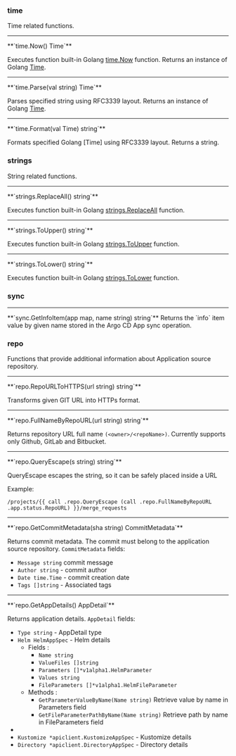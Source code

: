 ### **time**
Time related functions.

<hr>
**`time.Now() Time`**

Executes function built-in Golang [time.Now](https://golang.org/pkg/time/#Now) function. Returns an instance of
Golang [Time](https://golang.org/pkg/time/#Time).

<hr>
**`time.Parse(val string) Time`**

Parses specified string using RFC3339 layout. Returns an instance of Golang [Time](https://golang.org/pkg/time/#Time).

<hr>
**`time.Format(val Time) string`**

Formats specified Golang [Time] using RFC3339 layout. Returns a string.

### **strings**
String related functions.

<hr>
**`strings.ReplaceAll() string`**

Executes function built-in Golang [strings.ReplaceAll](https://pkg.go.dev/strings#ReplaceAll) function.

<hr>
**`strings.ToUpper() string`**

Executes function built-in Golang [strings.ToUpper](https://pkg.go.dev/strings#ToUpper) function.

<hr>
**`strings.ToLower() string`**

Executes function built-in Golang [strings.ToLower](https://pkg.go.dev/strings#ToLower) function.

### **sync**

<hr>
**`sync.GetInfoItem(app map, name string) string`**
Returns the `info` item value by given name stored in the Argo CD App sync operation.

### **repo**
Functions that provide additional information about Application source repository.
<hr>
**`repo.RepoURLToHTTPS(url string) string`**

Transforms given GIT URL into HTTPs format.

<hr>
**`repo.FullNameByRepoURL(url string) string`**

Returns repository URL full name `(<owner>/<repoName>)`. Currently supports only Github, GitLab and Bitbucket.

<hr>
**`repo.QueryEscape(s string) string`**

QueryEscape escapes the string, so it can be safely placed inside a URL

Example:
```
/projects/{{ call .repo.QueryEscape (call .repo.FullNameByRepoURL .app.status.RepoURL) }}/merge_requests
```

<hr>
**`repo.GetCommitMetadata(sha string) CommitMetadata`**

Returns commit metadata. The commit must belong to the application source repository. `CommitMetadata` fields:

* `Message string` commit message
* `Author string` - commit author
* `Date time.Time` - commit creation date
* `Tags []string` - Associated tags

<hr>
**`repo.GetAppDetails() AppDetail`**

Returns application details. `AppDetail` fields:

* `Type string` - AppDetail type
* `Helm HelmAppSpec` - Helm details
  * Fields :
    * `Name string`
    * `ValueFiles []string`
    * `Parameters []*v1alpha1.HelmParameter`
    * `Values string`
    * `FileParameters []*v1alpha1.HelmFileParameter`
  * Methods :
    * `GetParameterValueByName(Name string)` Retrieve value by name in Parameters field
    * `GetFileParameterPathByName(Name string)` Retrieve path by name in FileParameters field
*
* `Kustomize *apiclient.KustomizeAppSpec` - Kustomize details
* `Directory *apiclient.DirectoryAppSpec` - Directory details
